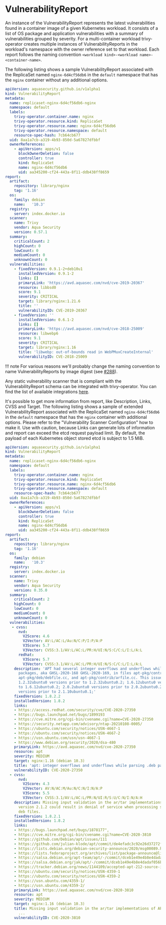 # VulnerabilityReport

An instance of the VulnerabilityReport represents the latest vulnerabilities found in a container image of a given
Kubernetes workload. It consists of a list of OS package and application vulnerabilities with a summary of
vulnerabilities grouped by severity. For a multi-container workload trivy-operator creates multiple instances
of VulnerabilityReports in the workload's namespace with the owner reference set to that workload.
Each report follows the naming convention `<workload kind>-<workload name>-<container-name>`.

The following listing shows a sample VulnerabilityReport associated with the ReplicaSet named `nginx-6d4cf56db6` in the
`default` namespace that has the `nginx` container without any additional options.

```yaml
apiVersion: aquasecurity.github.io/v1alpha1
kind: VulnerabilityReport
metadata:
  name: replicaset-nginx-6d4cf56db6-nginx
  namespace: default
  labels:
    trivy-operator.container.name: nginx
    trivy-operator.resource.kind: ReplicaSet
    trivy-operator.resource.name: nginx-6d4cf56db6
    trivy-operator.resource.namespace: default
    resource-spec-hash: 7cb64cb677
  uid: 8aa1a7cb-a319-4b93-850d-5a67827dfbbf
  ownerReferences:
    - apiVersion: apps/v1
      blockOwnerDeletion: false
      controller: true
      kind: ReplicaSet
      name: nginx-6d4cf56db6
      uid: aa345200-cf24-443a-8f11-ddb438ff8659
report:
  artifact:
    repository: library/nginx
    tag: '1.16'
  os:
    family: debian
    name:   '10.3'
  registry:
    server: index.docker.io
  scanner:
    name: Trivy
    vendor: Aqua Security
    version: 0.57.1
  summary:
    criticalCount: 2
    highCount: 0
    lowCount: 0
    mediumCount: 0
    unknownCount: 0
  vulnerabilities:
    - fixedVersion: 0.9.1-2+deb10u1
      installedVersion: 0.9.1-2
      links: []
      primaryLink: 'https://avd.aquasec.com/nvd/cve-2019-20367'
      resource: libbsd0
      score: 9.1
      severity: CRITICAL
      target: library/nginx:1.21.6
      title: ''
      vulnerabilityID: CVE-2019-20367
    - fixedVersion: ''
      installedVersion: 0.6.1-2
      links: []
      primaryLink: 'https://avd.aquasec.com/nvd/cve-2018-25009'
      resource: libwebp6
      score: 9.1
      severity: CRITICAL
      target: library/nginx:1.16
      title: 'libwebp: out-of-bounds read in WebPMuxCreateInternal'
      vulnerabilityID: CVE-2018-25009
```

!!! note
    For various reasons we'll probably change the naming convention to name VulnerabilityReports by image digest (see [#288][issue-288]).

Any static vulnerability scanner that is compliant with the VulnerabilityReport schema can be integrated with trivy-operator.
You can find the list of available integrations [here](./../vulnerability-scanning/index.md).

[issue-288]: https://github.com/aquasecurity/trivy-operator/issues/288

It's possible to get more information from report, like Description, Links, CVSS and Target. The following listing shows a sample of extended VulnerabilityReport associated with the ReplicaSet named `nginx-6d4cf56db6` in the
`default` namespace that has the `nginx` container with additional options. Please refer to the "Vulnerability Scanner Configuration" how to make it.
Use with caution, because Links can generate lots of information and report can exceed the etcd request payload limit. By default, the payload of each Kubernetes object stored etcd is subject to 1.5 MiB.

```yaml
apiVersion: aquasecurity.github.io/v1alpha1
kind: VulnerabilityReport
metadata:
  name: replicaset-nginx-6d4cf56db6-nginx
  namespace: default
  labels:
    trivy-operator.container.name: nginx
    trivy-operator.resource.kind: ReplicaSet
    trivy-operator.resource.name: nginx-6d4cf56db6
    trivy-operator.resource.namespace: default
    resource-spec-hash: 7cb64cb677
  uid: 8aa1a7cb-a319-4b93-850d-5a67827dfbbf
  ownerReferences:
    - apiVersion: apps/v1
      blockOwnerDeletion: false
      controller: true
      kind: ReplicaSet
      name: nginx-6d4cf56db6
      uid: aa345200-cf24-443a-8f11-ddb438ff8659
report:
  artifact:
    repository: library/nginx
    tag: '1.16'
  os:
    family: debian
    name:   '10.3'
  registry:
    server: index.docker.io
  scanner:
    name: Trivy
    vendor: Aqua Security
    version: 0.35.0
  summary:
    criticalCount: 2
    highCount: 0
    lowCount: 0
    mediumCount: 0
    unknownCount: 0
  vulnerabilities:
   - cvss:
      nvd:
        V2Score: 4.6
        V2Vector: AV:L/AC:L/Au:N/C:P/I:P/A:P
        V3Score: 5.7
        V3Vector: CVSS:3.1/AV:L/AC:L/PR:H/UI:N/S:C/C:L/I:L/A:L
      redhat:
        V3Score: 5.7
        V3Vector: CVSS:3.1/AV:L/AC:L/PR:H/UI:N/S:C/C:L/I:L/A:L
    description: 'APT had several integer overflows and underflows while parsing .deb
      packages, aka GHSL-2020-168 GHSL-2020-169, in files apt-pkg/contrib/extracttar.cc,
      apt-pkg/deb/debfile.cc, and apt-pkg/contrib/arfile.cc. This issue affects: apt
      1.2.32ubuntu0 versions prior to 1.2.32ubuntu0.2; 1.6.12ubuntu0 versions prior
      to 1.6.12ubuntu0.2; 2.0.2ubuntu0 versions prior to 2.0.2ubuntu0.2; 2.1.10ubuntu0
      versions prior to 2.1.10ubuntu0.1;'
    fixedVersion: 1.8.2.2
    installedVersion: 1.8.2
    links:
    - https://access.redhat.com/security/cve/CVE-2020-27350
    - https://bugs.launchpad.net/bugs/1899193
    - https://cve.mitre.org/cgi-bin/cvename.cgi?name=CVE-2020-27350
    - https://security.netapp.com/advisory/ntap-20210108-0005/
    - https://ubuntu.com/security/notices/USN-4667-1
    - https://ubuntu.com/security/notices/USN-4667-2
    - https://usn.ubuntu.com/usn/usn-4667-1
    - https://www.debian.org/security/2020/dsa-480
    primaryLink: https://avd.aquasec.com/nvd/cve-2020-27350
    resource: apt
    severity: MEDIUM
    target: nginx:1.16 (debian 10.3)
    title: 'apt: integer overflows and underflows while parsing .deb packages'
    vulnerabilityID: CVE-2020-27350
  - cvss:
      nvd:
        V2Score: 4.3
        V2Vector: AV:N/AC:M/Au:N/C:N/I:N/A:P
        V3Score: 5.5
        V3Vector: CVSS:3.1/AV:L/AC:L/PR:N/UI:R/S:U/C:N/I:N/A:H
    description: Missing input validation in the ar/tar implementations of APT before
      version 2.1.2 could result in denial of service when processing specially crafted
      deb files.
    fixedVersion: 1.8.2.1
    installedVersion: 1.8.2
    links:
    - https://bugs.launchpad.net/bugs/1878177",
    - https://cve.mitre.org/cgi-bin/cvename.cgi?name=CVE-2020-3810
    - https://github.com/Debian/apt/issues/111
    - https://github.com/julian-klode/apt/commit/de4efadc3c92e26d37272fd310be148ec61dcf36
    - https://lists.debian.org/debian-security-announce/2020/msg00089.html
    - https://lists.fedoraproject.org/archives/list/package-announce@lists.fedoraproject.org/message/U4PEH357MZM2SUGKETMEHMSGQS652QHH/
    - https://salsa.debian.org/apt-team/apt/-/commit/dceb1e49e4b8e4dadaf056be34088b415939cda6
    - https://salsa.debian.org/jak/apt/-/commit/dceb1e49e4b8e4dadaf056be34088b415939cda6
    - https://tracker.debian.org/news/1144109/accepted-apt-212-source-into-unstable/
    - https://ubuntu.com/security/notices/USN-4359-1
    - https://ubuntu.com/security/notices/USN-4359-2
    - https://usn.ubuntu.com/4359-1/
    - https://usn.ubuntu.com/4359-2/
    primaryLink: https://avd.aquasec.com/nvd/cve-2020-3810
    resource: apt
    severity: MEDIUM
    target: nginx:1.16 (debian 10.3)
    title: Missing input validation in the ar/tar implementations of APT before v
      ...
    vulnerabilityID: CVE-2020-3810
```

